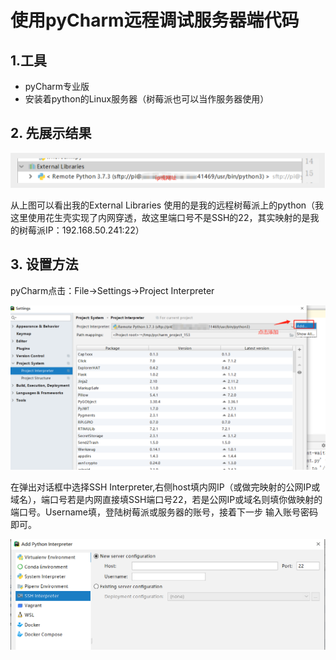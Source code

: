 # 使用pyCharm远程调试服务器端代码

## 1.工具

- pyCharm专业版
- 安装着python的Linux服务器（树莓派也可以当作服务器使用）

## 2. 先展示结果

![](https://raw.githubusercontent.com/yimisiyang/cloudimage/master/Image/20200708083527.png)

从上图可以看出我的External Libraries 使用的是我的远程树莓派上的python（我这里使用花生壳实现了内网穿透，故这里端口号不是SSH的22，其实映射的是我的树莓派IP：192.168.50.241:22）

## 3. 设置方法

pyCharm点击：File->Settings->Project Interpreter

![](https://raw.githubusercontent.com/yimisiyang/cloudimage/master/Image/20200708084243.png)

在弹出对话框中选择SSH Interpreter,右侧host填内网IP（或做完映射的公网IP或域名），端口号若是内网直接填SSH端口号22，若是公网IP或域名则填你做映射的端口号。Username填，登陆树莓派或服务器的账号，接着下一步 输入账号密码即可。

![](https://raw.githubusercontent.com/yimisiyang/cloudimage/master/Image/278553fc12a4610d9b7ec6638e6fd44.png)



